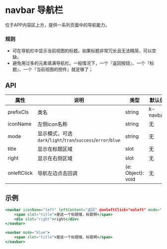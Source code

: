 # navbar 导航栏
位于APP内容区上方，提供一系列页面中的导航能力。

### 规则
- 可在导航栏中显示当前视图的标题。如果标题非常冗长且无法精简，可以空缺。
- 避免用过多的元素填满导航栏。一般情况下，一个『返回按钮』、一个『标题』、一个『当前视图的控件』就足够了；


## API

属性 | 说明 | 类型 | 默认值
----|-----|------|------
|  prefixCls  | 类名 | string  | k-navbar  |
|  iconName  | 左侧icon名称 | string  |  无 |
|  mode  | 显示模式，可选`dark`/`light`/`tran`/`success`/`error`/`blue` | string  | 无  |
|  title  | 显示在标题区域 | slot  | 无 |
|  right  | 显示在右侧区域 | slot  | 无 |
|  onleftClick  | 导航左边点击回调 | (e: Object): void  | 无 |



## 示例

```jsx
<navbar iconName="left" leftContent="返回" @onleftClick="onleft" mode="dark">
    <span slot="title">是这一个标题哦，标题啊</span>
    <div slot="right">right</div> 
</navbar>

<navbar mode="blue">
    <span slot="title">是这一个标题哦，标题啊</span>
</navbar>
```
